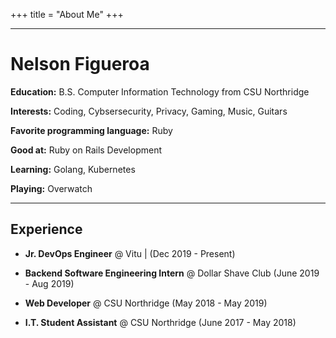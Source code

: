 +++
title = "About Me"
+++

---
# Nelson Figueroa

**Education:** B.S. Computer Information Technology from CSU Northridge

**Interests:** Coding, Cybsersecurity, Privacy, Gaming, Music, Guitars

**Favorite programming language:** Ruby

**Good at:** Ruby on Rails Development

**Learning:** Golang, Kubernetes

**Playing:** Overwatch

---

## Experience

- **Jr. DevOps Engineer** @ Vitu | (Dec 2019 - Present)

- **Backend Software Engineering Intern** @ Dollar Shave Club (June 2019 - Aug 2019)

- **Web Developer** @ CSU Northridge (May 2018 - May 2019)

- **I.T. Student Assistant** @ CSU Northridge (June 2017 - May 2018)
